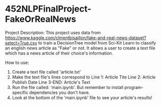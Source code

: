 # 452NLPFinalProject-FakeOrRealNews

Project Description: This project uses data from https://www.kaggle.com/clmentbisaillon/fake-and-real-news-dataset?select=True.csv to train a DecisionTree model from Sci-Kit Learn to classify an english news article as "Fake" or not. It allows a user to create a text file which has a news article of their choice's information.

How to use: 
1. Create a text file called 'article.txt'
2. Make the text file's lines correspond to
    Line 1: Article Tite
    Line 2: Article Publish Date
    Line 3-END: Article's Text
3. Run the file called: 'main.ipynb'. But remember to install program-specific dependencies you don't have.
4. Look at the bottom of the 'main.ipynb' file to see your article's results!

